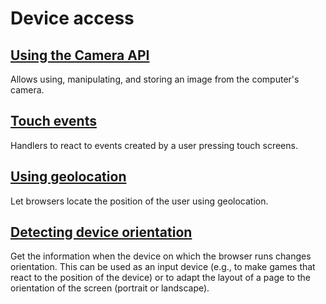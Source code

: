 # Device access

## [Using the Camera API](https://developer.mozilla.org/en-US/docs/DOM/Using_the_Camera_API)

Allows using, manipulating, and storing an image from the computer's camera.

## [Touch events](https://developer.mozilla.org/en-US/docs/DOM/Touch_events)

Handlers to react to events created by a user pressing touch screens.

## [Using geolocation](https://developer.mozilla.org/en-US/docs/Using_geolocation)

Let browsers locate the position of the user using geolocation.

## [Detecting device orientation](https://developer.mozilla.org/en-US/docs/Detecting_device_orientation)

Get the information when the device on which the browser runs changes orientation. This can be used as an input device \(e.g., to make games that react to the position of the device\) or to adapt the layout of a page to the orientation of the screen \(portrait or landscape\).

